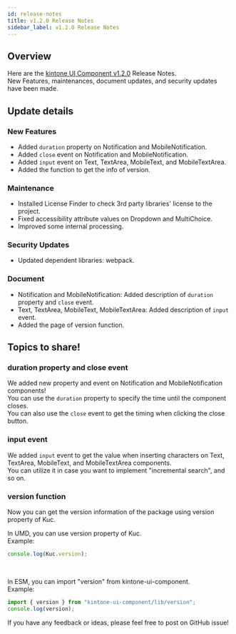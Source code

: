 ```yaml
---
id: release-notes
title: v1.2.0 Release Notes
sidebar_label: v1.2.0 Release Notes
---
```


## Overview

Here are the [kintone UI Component v1.2.0](https://github.com/kintone-labs/kintone-ui-component/releases/tag/v1.2.0) Release Notes.<br/>
New Features, maintenances, document updates, and security updates have been made.

## Update details
### New Features
- Added `duration` property on Notification and MobileNotification.
- Added `close` event on Notification and MobileNotification.
- Added `input` event on Text, TextArea, MobileText, and MobileTextArea.
- Added the function to get the info of version.

### Maintenance
- Installed License Finder to check 3rd party libraries' license to the project.
- Fixed accessibility attribute values on Dropdown and MultiChoice.
- Improved some internal processing.

### Security Updates
- Updated dependent libraries: webpack.

### Document
- Notification and MobileNotification: Added description of `duration` property and `close` event.
- Text, TextArea, MobileText, MobileTextArea: Added description of `input` event.
- Added the page of version function.

## Topics to share!

### duration property and close event
We added new property and event on Notification and MobileNotification components!<br/>
You can use the `duration` property to specify the time until the component closes.<br/>
You can also use the `close` event to get the timing when clicking the close button.


### input event
We added `input` event to get the value when inserting characters on Text, TextArea, MobileText, and MobileTextArea components.<br/>
You can utilize it in case you want to implement "incremental search", and so on.


### version function
Now you can get the version information of the package using version property of Kuc.<br/>

In UMD, you can use version property of Kuc.<br/>
Example:

```js
console.log(Kuc.version);
```
<br/>

In ESM, you can import "version" from kintone-ui-component.<br/>
Example:

```js
import { version } from "kintone-ui-component/lib/version";
console.log(version);
```

If you have any feedback or ideas, please feel free to post on GitHub issue!
